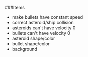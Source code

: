 ###Items

* make bullets have constant speed
* correct asteroid/ship collision
* asteroids can't have velocity 0
* bullets can't have velocity 0
* asteroid shape/color
* bullet shape/color
* background
